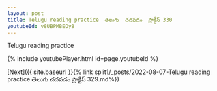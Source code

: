 ```yaml
---
layout: post
title: Telugu reading practice  తెలుగు  చదవడం  ప్రాక్టీస్ 330
youtubeId: v8UBPMBEOy8
---
```

 
 
Telugu reading practice
 
 
 
 
 


{% include youtubePlayer.html id=page.youtubeId %}
 
[Next]({{ site.baseurl }}{% link  split1/_posts/2022-08-07-Telugu reading practice  తెలుగు  చదవడం  ప్రాక్టీస్ 329.md%})
 
